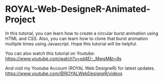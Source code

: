 # ROYAL-Web-DesigneR-Animated-Project

In this tutorial, you can learn how to create a circular burst animation using HTML and CSS. Also, you can learn how to clone that burst animation multiple times using Javascript. Hope this tutorial will be helpful.

You can also watch this tutorial on Youtube: 
https://www.youtube.com/watch?v=xd4EI-_MwgM&t=8s

And visit my Youtube Account (ROYAL Web DesigneR) for latest updates.
https://www.youtube.com/@ROYALWebDesigneR/videos

